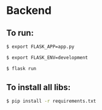 # Backend

## To run:

```sh
$ export FLASK_APP=app.py
```

```sh
$ export FLASK_ENV=development
```

```sh
$ flask run
```

## To install all libs:

```sh
$ pip install -r requirements.txt
```